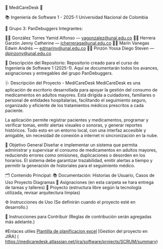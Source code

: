 💊 MediCareDesk 💊

📚 Ingeniería de Software 1 - 2025-1 Universidad Nacional de Colombia

👥 Grupo 3: PanDebuggers Integrantes:

🧑‍💻 González Torres Yamid Alfonso — yagonzalez@unal.edu.co 👩‍💻 Herrera Garzón Jenny Catherine — jcherreraga@unal.edu.co 🧑‍💻 Marín Vanegas Edwin Andrés — edmarinv@unal.edu.co 🧑‍💻 Pinzón Yossa Diego Steven — dpinzony@unal.edu.co

📄 Descripción del Repositorio: Repositorio creado para el curso de Ingeniería de Software 1 (2025-1). Aquí se documentarán todos los avances, asignaciones y entregables del grupo PanDebuggers.

🩺 Descripción del Proyecto - MediCareDesk
MediCareDesk es una aplicación de escritorio desarrollada para apoyar la gestión del consumo de medicamentos en adultos mayores. Está dirigida a cuidadores, familiares o personal de entidades hospitalarias, facilitando el seguimiento seguro, organizado y eficiente de los tratamientos médicos prescritos a cada paciente.

La aplicación permite registrar pacientes y medicamentos, programar y verificar tomas, emitir alertas visuales o sonoras, y generar reportes históricos. Todo esto en un entorno local, con una interfaz accesible y amigable, sin necesidad de conexión a internet ni sincronización en la nube.

🎯 Objetivo General
Diseñar e implementar un sistema que permita administrar y supervisar el consumo de medicamentos en adultos mayores, reduciendo errores como omisiones, duplicaciones o desorden en los horarios. El sistema debe garantizar trazabilidad, emitir alertas a tiempo y permitir la generación de historiales para el seguimiento médico.

🗂️ Contenido Principal: 📚 Documentación: Historias de Usuario, Casos de Uso Proyecto Diagramas 🧩 Asignaciones (en esta carpeta se hara entrega de tareas y talleres) 🚀 Proyecto (estructura libre según la tecnología utilizada, revisar arquitectura limpias)

⚙️ Instrucciones de Uso (Se definirán cuando el proyecto esté en desarrollo.)

🤝 Instrucciones para Contribuir (Reglas de contribución serán agregadas más adelante.)


#Enlaces utiles 
[Plantilla de planificacion excel](https://docs.google.com/spreadsheets/d/11U0Kp9dNbDXdJnveMGn7cTpx3nsPMucN0Af8zYZFcEo/edit?usp=sharing)
[Gestion del proyecto en JIRA] ( https://medicaredesk.atlassian.net/jira/software/projects/SCRUM/summary) 
